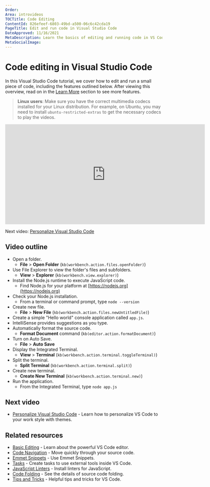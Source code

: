 ```yaml
---
Order:
Area: introvideos
TOCTitle: Code Editing
ContentId: 826efeef-6803-49bd-a500-06c6c42cda19
PageTitle: Edit and run code in Visual Studio Code
DateApproved: 11/16/2021
MetaDescription: Learn the basics of editing and running code in VS Code.
MetaSocialImage:
---
```

# Code editing in Visual Studio Code

In this Visual Studio Code tutorial, we cover how to edit and run a small piece of code, including the features outlined below. After viewing this overview, read on in the [Learn More](/docs/introvideos/codeediting.md#learn-more) section to see more features.

>**Linux users**: Make sure you have the correct multimedia codecs installed for your Linux distribution. For example, on Ubuntu, you may need to install `ubuntu-restricted-extras` to get the necessary codecs to play the videos.

<iframe src="https://www.microsoft.com/videoplayer/embed/RE4M6Vx" width="640" height="320" allowFullScreen="true" frameBorder="0"></iframe>

Next video: [Personalize Visual Studio Code](/docs/introvideos/configure.md)

## Video outline

* Open a folder.
  * **File** > **Open Folder** (`kb(workbench.action.files.openFolder)`)
* Use File Explorer to view the folder's files and subfolders.
  * **View** > **Explorer** (`kb(workbench.view.explorer)`)
* Install the Node.js runtime to execute JavaScript code.
  * Find Node.js for your platform at [https://nodejs.org](https://nodejs.org)
* Check your Node.js installation.
  * From a terminal or command prompt, type `node --version`
* Create new file.
  * **File** > **New File** (`kb(workbench.action.files.newUntitledFile)`)
* Create a simple "Hello world" console application called `app.js`.
* IntelliSense provides suggestions as you type.
* Automatically format the source code.
  * **Format Document** command (`kb(editor.action.formatDocument)`)
* Turn on Auto Save.
  * **File** > **Auto Save**
* Display the Integrated Terminal.
  * **View** > **Terminal** (`kb(workbench.action.terminal.toggleTerminal)`)
* Split the terminal.
  * **Split Terminal** (`kb(workbench.action.terminal.split)`)
* Create new terminal.
  * **Create New Terminal** (`kb(workbench.action.terminal.new)`)
* Run the application.
  * From the Integrated Terminal, type `node app.js`

## Next video

* [Personalize Visual Studio Code](/docs/introvideos/configure.md) - Learn how to personalize VS Code to your work style with themes.

## Related resources

* [Basic Editing](/docs/editor/codebasics.md) - Learn about the powerful VS Code editor.
* [Code Navigation](/docs/editor/editingevolved.md) - Move quickly through your source code.
* [Emmet Snippets](/docs/languages/html.md#emmet-snippets) - Use Emmet Snippets.
* [Tasks](/docs/editor/tasks.md) - Create tasks to use external tools inside VS Code.
* [JavaScript Linters](/docs/languages/javascript.md#javascript-linters) - Install linters for JavaScript.
* [Code Folding](/docs/editor/codebasics.md#folding) - See the details of source code folding.
* [Tips and Tricks](/docs/getstarted/tips-and-tricks.md) - Helpful tips and tricks for VS Code.
